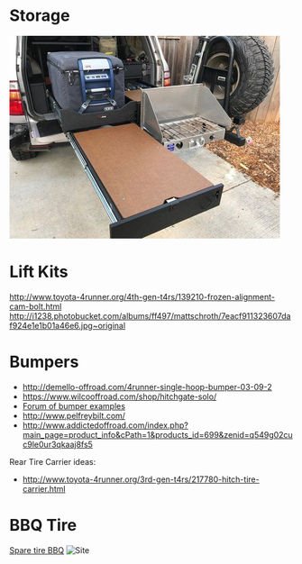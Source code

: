 <!-- TITLE: Mods -->
<!-- SUBTITLE: A quick summary of Mods -->
# Storage
![Img 20180225 Wa 0000](/uploads/img-20180225-wa-0000.jpg "Img 20180225 Wa 0000")
# Lift Kits
http://www.toyota-4runner.org/4th-gen-t4rs/139210-frozen-alignment-cam-bolt.html
http://i1238.photobucket.com/albums/ff497/mattschroth/7eacf911323607daf924e1e1b01a46e6.jpg~original
# Bumpers
* http://demello-offroad.com/4runner-single-hoop-bumper-03-09-2
* https://www.wilcooffroad.com/shop/hitchgate-solo/
* [Forum of bumper examples](http://www.toyota-4runner.org/3rd-gen-t4rs/102876-bumper-list.html)
* http://www.pelfreybilt.com/
* http://www.addictedoffroad.com/index.php?main_page=product_info&cPath=1&products_id=699&zenid=q549g02cuc9le0ur3qkaaj8fs5

Rear Tire Carrier ideas:
* http://www.toyota-4runner.org/3rd-gen-t4rs/217780-hitch-tire-carrier.html

# BBQ Tire
[Spare tire BBQ](https://www.frontrunneroutfitters.com/en/us/front-runner-spare-tire-mount-braai-bbq-grate.html)
![Site](https://lh6.googleusercontent.com/KiS28pt63O3_HQB5iwcKcAxO-tUQq0DzsMcN5422o-Z2dxe3WeAQFS5wUk_QB8-oMdQQIhUWFkiwYr_HcgkQ=w1920-h949-rw)
